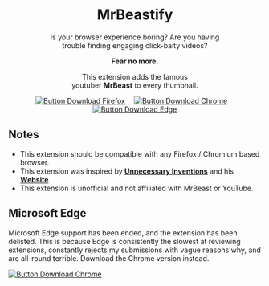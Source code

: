 <div align = center>

# MrBeastify

Is your browser experience boring? Are you having  
trouble finding engaging click-baity videos?

**Fear no more.**

This extension adds the famous  
youtuber **MrBeast** to every thumbnail.

[![Button Download Firefox]][Download Firefox]  
[![Button Download Chrome]][Download Chrome]  
[![Button Download Edge]][Download Edge]

</div>

## Notes

- This extension should be compatible with any Firefox / Chromium based browser.
- This extension was inspired by **[Unnecessary Inventions][UI YouTube]** and his **[Website][UI Website]**.
- This extension is unofficial and not affiliated with MrBeast or YouTube.

## Microsoft Edge <a id="microsoftedge"></a>

Microsoft Edge support has been ended, and the extension has been delisted. This is because Edge is consistently the slowest at reviewing extensions, constantly rejects my submissions with vague reasons why, and are all-round terrible. Download the Chrome version instead.

[![Button Download Chrome]][Download Chrome]

<!----------------------------------------------------------------------------->

[Button Download Firefox]: https://img.shields.io/badge/Firefox-FF7139?style=for-the-badge&logoColor=white&logo=Firefox

[Button Download Chrome]: https://img.shields.io/badge/Chrome-4285F4?style=for-the-badge&logoColor=white&logo=GoogleChrome

[Button Download Edge]: https://img.shields.io/badge/Edge-0078D7?style=for-the-badge&logoColor=white&logo=MicrosoftEdge&color=grey

[Download Firefox]: http://addons.mozilla.org/en-GB/firefox/addon/youtube-mrbeastify/
[Download Chrome]: http://chrome.google.com/webstore/detail/youtube-mrbeastify/dbmaeobgdodeimjdjnkipbfhgeldnmeb
[Download Edge]: #microsoftedge

[UI YouTube]: http://www.youtube.com/@UnnecessaryInventions
[UI Website]: http://www.mrbeastify.com/
